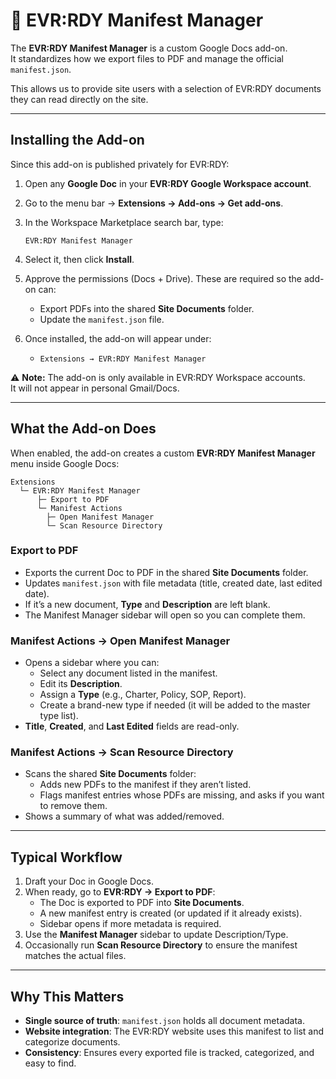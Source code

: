 # 📖 EVR:RDY Manifest Manager

The **EVR:RDY Manifest Manager** is a custom Google Docs add-on.  
It standardizes how we export files to PDF and manage the official `manifest.json`.

This allows us to provide site users with a selection of EVR:RDY documents they can read directly on the site.

---

## Installing the Add-on

Since this add-on is published privately for EVR:RDY:

1. Open any **Google Doc** in your **EVR:RDY Google Workspace account**.  
2. Go to the menu bar → **Extensions → Add-ons → Get add-ons**.  
3. In the Workspace Marketplace search bar, type:

   ```EVR:RDY Manifest Manager```

4. Select it, then click **Install**.  
5. Approve the permissions (Docs + Drive). These are required so the add-on can:  

   - Export PDFs into the shared **Site Documents** folder.  
   - Update the `manifest.json` file.  

6. Once installed, the add-on will appear under:
   - ```Extensions → EVR:RDY Manifest Manager```

⚠️ **Note:** The add-on is only available in EVR:RDY Workspace accounts.  
It will not appear in personal Gmail/Docs.

---

## What the Add-on Does

When enabled, the add-on creates a custom **EVR:RDY Manifest Manager** menu inside Google Docs:

  ```
  Extensions
    └─ EVR:RDY Manifest Manager
        ├─ Export to PDF
        └─ Manifest Actions
          ├─ Open Manifest Manager
          └─ Scan Resource Directory
  ```

### Export to PDF

- Exports the current Doc to PDF in the shared **Site Documents** folder.  
- Updates `manifest.json` with file metadata (title, created date, last edited date).  
- If it’s a new document, **Type** and **Description** are left blank.  
- The Manifest Manager sidebar will open so you can complete them.

### Manifest Actions → Open Manifest Manager

- Opens a sidebar where you can:
  - Select any document listed in the manifest.  
  - Edit its **Description**.  
  - Assign a **Type** (e.g., Charter, Policy, SOP, Report).  
  - Create a brand-new type if needed (it will be added to the master type list).  
- **Title**, **Created**, and **Last Edited** fields are read-only.

### Manifest Actions → Scan Resource Directory

- Scans the shared **Site Documents** folder:  
  - Adds new PDFs to the manifest if they aren’t listed.  
  - Flags manifest entries whose PDFs are missing, and asks if you want to remove them.  
- Shows a summary of what was added/removed.

---

## Typical Workflow

1. Draft your Doc in Google Docs.  
2. When ready, go to **EVR:RDY → Export to PDF**:  
   - The Doc is exported to PDF into **Site Documents**.  
   - A new manifest entry is created (or updated if it already exists).  
   - Sidebar opens if more metadata is required.  
3. Use the **Manifest Manager** sidebar to update Description/Type.  
4. Occasionally run **Scan Resource Directory** to ensure the manifest matches the actual files.  

---

## Why This Matters

- **Single source of truth**: `manifest.json` holds all document metadata.  
- **Website integration**: The EVR:RDY website uses this manifest to list and categorize documents.  
- **Consistency**: Ensures every exported file is tracked, categorized, and easy to find.

